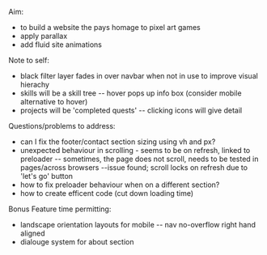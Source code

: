 Aim:
- to build a website the pays homage to pixel art games
- apply parallax
- add fluid site animations

Note to self:
- black filter layer fades in over navbar when not in use to improve visual hierachy
- skills will be a skill tree -- hover pops up info box (consider mobile alternative to hover)
- projects will be 'completed quests' -- clicking icons will give detail

Questions/problems to address:
- can I fix the footer/contact section sizing using vh and px?
- unexpected behaviour in scrolling - seems to be on refresh, linked to preloader
-- sometimes, the page does not scroll, needs to be tested in pages/across browsers
--issue found; scroll locks on refresh due to 'let's go' button
- how to fix preloader behaviour when on a different section? 
- how to create efficent code (cut down loading time)

Bonus Feature time permitting:
- landscape orientation layouts for mobile -- nav no-overflow right hand aligned
- dialouge system for about section
